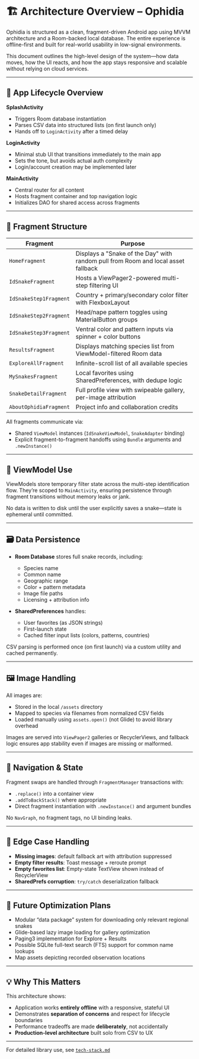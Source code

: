 # 🏗 Architecture Overview – Ophidia

Ophidia is structured as a clean, fragment-driven Android app using MVVM architecture and a Room-backed local database. The entire experience is offline-first and built for real-world usability in low-signal environments.

This document outlines the high-level design of the system—how data moves, how the UI reacts, and how the app stays responsive and scalable without relying on cloud services.

---

## 🔄 App Lifecycle Overview

**SplashActivity**  
- Triggers Room database instantiation  
- Parses CSV data into structured lists (on first launch only)  
- Hands off to `LoginActivity` after a timed delay

**LoginActivity**  
- Minimal stub UI that transitions immediately to the main app  
- Sets the tone, but avoids actual auth complexity
- Login/account creation may be implemented later

**MainActivity**  
- Central router for all content  
- Hosts fragment container and top navigation logic  
- Initializes DAO for shared access across fragments

---

## 🧭 Fragment Structure

| Fragment | Purpose |
|----------|---------|
| `HomeFragment` | Displays a "Snake of the Day" with random pull from Room and local asset fallback |
| `IdSnakeFragment` | Hosts a ViewPager2-powered multi-step filtering UI |
| `IdSnakeStep1Fragment` | Country + primary/secondary color filter with FlexboxLayout |
| `IdSnakeStep2Fragment` | Head/nape pattern toggles using MaterialButton groups |
| `IdSnakeStep3Fragment` | Ventral color and pattern inputs via spinner + color buttons |
| `ResultsFragment` | Displays matching species list from ViewModel-filtered Room data |
| `ExploreAllFragment` | Infinite-scroll list of all available species |
| `MySnakesFragment` | Local favorites using SharedPreferences, with dedupe logic |
| `SnakeDetailFragment` | Full profile view with swipeable gallery, per-image attribution |
| `AboutOphidiaFragment` | Project info and collaboration credits |

All fragments communicate via:
- Shared `ViewModel` instances (`IdSnakeViewModel`, `SnakeAdapter` binding)
- Explicit fragment-to-fragment handoffs using `Bundle` arguments and `.newInstance()`

---

## 🧠 ViewModel Use

ViewModels store temporary filter state across the multi-step identification flow. They’re scoped to `MainActivity`, ensuring persistence through fragment transitions without memory leaks or jank.

No data is written to disk until the user explicitly saves a snake—state is ephemeral until committed.

---

## 🗃 Data Persistence

- **Room Database** stores full snake records, including:
  - Species name  
  - Common name  
  - Geographic range  
  - Color + pattern metadata  
  - Image file paths  
  - Licensing + attribution info

- **SharedPreferences** handles:
  - User favorites (as JSON strings)  
  - First-launch state  
  - Cached filter input lists (colors, patterns, countries)

CSV parsing is performed once (on first launch) via a custom utility and cached permanently.

---

## 🖼 Image Handling

All images are:
- Stored in the local `/assets` directory  
- Mapped to species via filenames from normalized CSV fields  
- Loaded manually using `assets.open()` (not Glide) to avoid library overhead

Images are served into `ViewPager2` galleries or RecyclerViews, and fallback logic ensures app stability even if images are missing or malformed.

---

## 🚦 Navigation & State

Fragment swaps are handled through `FragmentManager` transactions with:
- `.replace()` into a container view  
- `.addToBackStack()` where appropriate  
- Direct fragment instantiation with `.newInstance()` and argument bundles

No `NavGraph`, no fragment tags, no UI binding leaks.

---

## 🧪 Edge Case Handling

- **Missing images**: default fallback art with attribution suppressed  
- **Empty filter results**: Toast message + reroute prompt  
- **Empty favorites list**: Empty-state TextView shown instead of RecyclerView  
- **SharedPrefs corruption**: `try/catch` deserialization fallback  

---

## 🔄 Future Optimization Plans

- Modular “data package” system for downloading only relevant regional snakes  
- Glide-based lazy image loading for gallery optimization  
- Paging3 implementation for Explore + Results
- Possible SQLite full-text search (FTS) support for common name lookups
- Map assets depicting recorded observation locations

---

## 💡 Why This Matters

This architecture shows:
- Application works **entirely offline** with a responsive, stateful UI  
- Demonstrates **separation of concerns** and respect for lifecycle boundaries  
- Performance tradeoffs are made **deliberately**, not accidentally  
- **Production-level architecture** built solo from CSV to UX

---

For detailed library use, see [`tech-stack.md`](./tech-stack.md)
